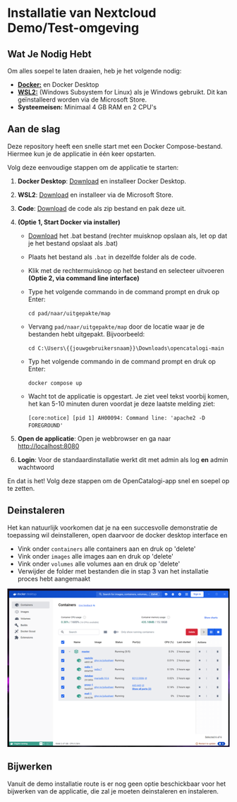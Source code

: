 # Installatie van Nextcloud Demo/Test-omgeving

## Wat Je Nodig Hebt

Om alles soepel te laten draaien, heb je het volgende nodig:

* [**Docker:**](https://www.docker.com/products/docker-desktop/) en Docker Desktop
* [**WSL2:**](https://learn.microsoft.com/en-us/windows/wsl/install) (Windows Subsystem for Linux) als je Windows gebruikt. Dit kan geïnstalleerd worden via de Microsoft Store.
* **Systeemeisen:** Minimaal 4 GB RAM en 2 CPU's

## Aan de slag

Deze repository heeft een snelle start met een Docker Compose-bestand. Hiermee kun je de applicatie in één keer opstarten.

Volg deze eenvoudige stappen om de applicatie te starten:

1. **Docker Desktop**: [Download](https://www.docker.com/products/docker-desktop/) en installeer Docker Desktop.

2. **WSL2**: [Download](https://learn.microsoft.com/en-us/windows/wsl/install) en installeer via de Microsoft Store.

3. **Code**: [Download](https://github.com/ConductionNL/opencatalogi/archive/refs/heads/master.zip) de code als zip bestand en pak deze uit.

4. **(Optie 1, Start Docker via installer)**
   * [Download](https://raw.githubusercontent.com/OpenCatalogi/.github/main/docs/assets/Start-docker.bat) het .bat bestand (rechter muisknop opslaan als, let op dat je het bestand opslaat als .bat)

   * Plaats het bestand als `.bat` in dezelfde folder als de code.

   * Klik met de rechtermuisknop op het bestand en selecteer uitvoeren
     **(Optie 2, via command line interface)**

   * Type het volgende commando in de command prompt en druk op Enter:

     `cd pad/naar/uitgepakte/map`

   * Vervang `pad/naar/uitgepakte/map` door de locatie waar je de bestanden hebt uitgepakt. Bijvoorbeeld:

     `cd C:\Users\{{jouwgebruikersnaam}}\Downloads\opencatalogi-main`

   * Typ het volgende commando in de command prompt en druk op Enter:

     `docker compose up`

   * Wacht tot de applicatie is opgestart. Je ziet veel tekst voorbij komen, het kan 5-10 minuten duren voordat je deze laatste melding ziet:

     `[core:notice] [pid 1] AH00094: Command line: 'apache2 -D FOREGROUND'`

5. **Open de applicatie**: Open je webbrowser en ga naar <http://localhost:8080>

6. **Login**: Voor de standaardinstallatie werkt dit met admin als log **en** admin wachtwoord

En dat is het! Volg deze stappen om de OpenCatalogi-app snel en soepel op te zetten.

## Deinstaleren
Het kan natuurlijk voorkomen dat je na een succesvolle demonstratie de toepassing wil deinstalleren, open daarvoor de docker desktop interface en

- Vink onder `containers` alle containers aan en druk op 'delete'
- Vink onder `images` alle images aan en druk op 'delete'
- Vink onder `volumes` alle volumes aan en druk op 'delete'
- Verwijder de folder met bestanden die in stap 3 van het installatie proces hebt aangemaakt

![alt text](docker_desktop.png)

## Bijwerken
Vanuit de demo installatie route is er nog geen optie beschickbaar voor het bijwerken van de applicatie, die zal je moeten deinstaleren en instaleren. 